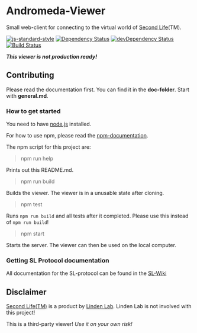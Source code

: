 # Andromeda-Viewer
Small web-client for connecting to the virtual world of [Second Life](https://secondlife.com)(TM).

[![js-standard-style](https://img.shields.io/badge/code%20style-standard-brightgreen.svg)](http://standardjs.com/)
[![Dependency Status](https://david-dm.org/Terreii/andromeda-viewer.svg)](https://david-dm.org/Terreii/andromeda-viewer)
[![devDependency Status](https://david-dm.org/Terreii/andromeda-viewer/dev-status.svg)](https://david-dm.org/Terreii/andromeda-viewer#info=devDependencies)
[![Build Status](https://travis-ci.org/Terreii/andromeda-viewer.svg?branch=master)](https://travis-ci.org/Terreii/andromeda-viewer)

_**This viewer is not production ready!**_

## Contributing
Please read the documentation first. You can find it in the **doc-folder**. Start with **general.md**.

### How to get started
You need to have [node.js](https://nodejs.org/) installed.

For how to use npm, please read the [npm-documentation](https://docs.npmjs.com/).

The npm script for this project are:

> npm run help

Prints out this README.md.

> npm run build

Builds the viewer. The viewer is in a unusable state after cloning.

> npm test

Runs `npm run build` and all tests after it completed. Please use this instead of `npm run build`!

> npm start

Starts the server. The viewer can then be used on the local computer.

### Getting SL Protocol documentation
All documentation for the SL-protocol can be found in the [SL-Wiki](http://wiki.secondlife.com/wiki/Protocol)

## Disclaimer
[Second Life(TM)](https://secondlife.com) is a product by [Linden Lab](http://www.lindenlab.com/). Linden Lab is not involved with this project!

This is a third-party viewer! _Use it on your own risk!_
